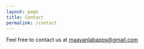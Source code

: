 ```yaml
---
layout: page
title: Contact
permalink: /contact
---
```


Feel free to contact us at [maayanlabapps@gmail.com](maayanlabapps@gmail.com)